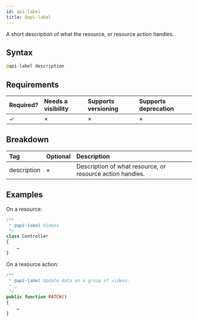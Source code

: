 ```yaml
---
id: api-label
title: @api-label
---
```


A short description of what the resource, or resource action handles.

## Syntax
```php
@api-label description
```

## Requirements

| Required? | Needs a visibility | Supports versioning | Supports deprecation |
| :--- | :--- | :--- | :--- |
| ✓ | × | × | × |

## Breakdown

| Tag | Optional | Description |
| :--- | :--- | :--- |
| description | × | Description of what resource, or resource action handles. |

## Examples
On a resource:

```php
/**
 * @api-label Videos
 */
class Controller
{
    …
}
```

On a resource action:

```php
/**
 * @api-label Update data on a group of videos.
 * …
 */
public function PATCH()
{
    …
}
```

